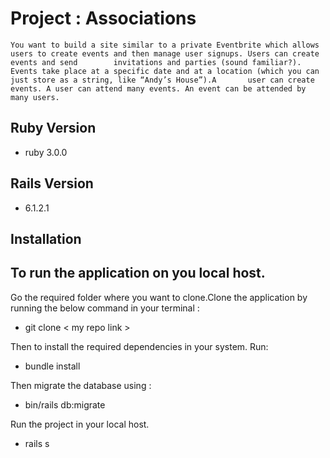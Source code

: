 # Project : Associations
    You want to build a site similar to a private Eventbrite which allows users to create events and then manage user signups. Users can create events and send        invitations and parties (sound familiar?). Events take place at a specific date and at a location (which you can just store as a string, like “Andy’s House”).A       user can create events. A user can attend many events. An event can be attended by many users. 
  
 ## Ruby Version
- ruby 3.0.0

## Rails Version 
- 6.1.2.1

## Installation

## To run the application on you local host.

Go the required folder where you want to clone.Clone the application by running the below command in your terminal :
  - git clone < my repo link >

Then to install the required dependencies in your system. Run:
 - bundle install

Then migrate the database using :
- bin/rails db:migrate

Run the project in your local host.
 - rails s
